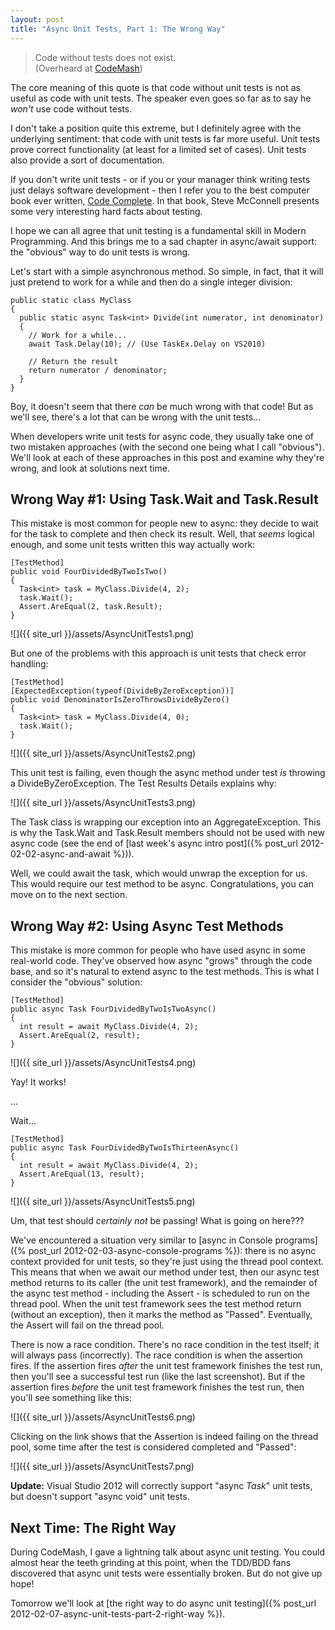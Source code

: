 ```yaml
---
layout: post
title: "Async Unit Tests, Part 1: The Wrong Way"
---
```

<blockquote>Code without tests does not exist.<footer>(Overheard at <a href="http://codemash.org/">CodeMash</a>)</footer></blockquote>

The core meaning of this quote is that code without unit tests is not as useful as code with unit tests. The speaker even goes so far as to say he _won't_ use code without tests.

I don't take a position quite this extreme, but I definitely agree with the underlying sentiment: that code with unit tests is far more useful. Unit tests prove correct functionality (at least for a limited set of cases). Unit tests also provide a sort of documentation.

If you don't write unit tests - or if you or your manager think writing tests just delays software development - then I refer you to the best computer book ever written, [Code Complete](http://www.amazon.com/gp/product/0735619670/ref=as_li_ss_tl?ie=UTF8&tag=stepheclearys-20&linkCode=as2&camp=1789&creative=390957&creativeASIN=0735619670). In that book, Steve McConnell presents some very interesting hard facts about testing.

I hope we can all agree that unit testing is a fundamental skill in Modern Programming. And this brings me to a sad chapter in async/await support: the "obvious" way to do unit tests is wrong.

Let's start with a simple asynchronous method. So simple, in fact, that it will just pretend to work for a while and then do a single integer division:

    public static class MyClass
    {
      public static async Task<int> Divide(int numerator, int denominator)
      {
        // Work for a while...
        await Task.Delay(10); // (Use TaskEx.Delay on VS2010)
    
        // Return the result
        return numerator / denominator;
      }
    }

Boy, it doesn't seem that there _can_ be much wrong with that code! But as we'll see, there's a lot that can be wrong with the unit tests...

When developers write unit tests for async code, they usually take one of two mistaken approaches (with the second one being what I call "obvious"). We'll look at each of these approaches in this post and examine why they're wrong, and look at solutions next time.

## Wrong Way #1: Using Task.Wait and Task.Result

This mistake is most common for people new to async: they decide to wait for the task to complete and then check its result. Well, that _seems_ logical enough, and some unit tests written this way actually work:

    [TestMethod]
    public void FourDividedByTwoIsTwo()
    {
      Task<int> task = MyClass.Divide(4, 2);
      task.Wait();
      Assert.AreEqual(2, task.Result);
    }

![]({{ site_url }}/assets/AsyncUnitTests1.png)  

But one of the problems with this approach is unit tests that check error handling:

    [TestMethod]
    [ExpectedException(typeof(DivideByZeroException))]
    public void DenominatorIsZeroThrowsDivideByZero()
    {
      Task<int> task = MyClass.Divide(4, 0);
      task.Wait();
    }

![]({{ site_url }}/assets/AsyncUnitTests2.png)  

This unit test is failing, even though the async method under test _is_ throwing a DivideByZeroException. The Test Results Details explains why:

![]({{ site_url }}/assets/AsyncUnitTests3.png)  

The Task class is wrapping our exception into an AggregateException. This is why the Task.Wait and Task.Result members should not be used with new async code (see the end of [last week's async intro post]({% post_url 2012-02-02-async-and-await %})).

Well, we could await the task, which would unwrap the exception for us. This would require our test method to be async. Congratulations, you can move on to the next section.

## Wrong Way #2: Using Async Test Methods

This mistake is more common for people who have used async in some real-world code. They've observed how async "grows" through the code base, and so it's natural to extend async to the test methods. This is what I consider the "obvious" solution:

    [TestMethod]
    public async Task FourDividedByTwoIsTwoAsync()
    {
      int result = await MyClass.Divide(4, 2);
      Assert.AreEqual(2, result);
    }

![]({{ site_url }}/assets/AsyncUnitTests4.png)  

Yay! It works!

...

Wait...

    [TestMethod]
    public async Task FourDividedByTwoIsThirteenAsync()
    {
      int result = await MyClass.Divide(4, 2);
      Assert.AreEqual(13, result);
    }

![]({{ site_url }}/assets/AsyncUnitTests5.png)  

Um, that test should _certainly not_ be passing! What is going on here???

We've encountered a situation very similar to [async in Console programs]({% post_url 2012-02-03-async-console-programs %}): there is no async context provided for unit tests, so they're just using the thread pool context. This means that when we await our method under test, then our async test method returns to its caller (the unit test framework), and the remainder of the async test method - including the Assert - is scheduled to run on the thread pool. When the unit test framework sees the test method return (without an exception), then it marks the method as "Passed". Eventually, the Assert will fail on the thread pool.

There is now a race condition. There's no race condition in the test itself; it will always pass (incorrectly). The race condition is when the assertion fires. If the assertion fires _after_ the unit test framework finishes the test run, then you'll see a successful test run (like the last screenshot). But if the assertion fires _before_ the unit test framework finishes the test run, then you'll see something like this:

![]({{ site_url }}/assets/AsyncUnitTests6.png)  

Clicking on the link shows that the Assertion is indeed failing on the thread pool, some time after the test is considered completed and "Passed":

![]({{ site_url }}/assets/AsyncUnitTests7.png)  

<div class="alert alert-danger" markdown="1">
<i class="fa fa-exclamation-triangle fa-3x pull-left"></i>

**Update:** Visual Studio 2012 will correctly support "async _Task_" unit tests, but doesn't support "async void" unit tests.
</div>

## Next Time: The Right Way

During CodeMash, I gave a lightning talk about async unit testing. You could almost hear the teeth grinding at this point, when the TDD/BDD fans discovered that async unit tests were essentially broken. But do not give up hope!

Tomorrow we'll look at [the right way to do async unit testing]({% post_url 2012-02-07-async-unit-tests-part-2-right-way %}).

